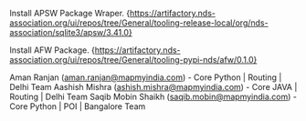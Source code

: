 Install APSW Package Wraper. {https://artifactory.nds-association.org/ui/repos/tree/General/tooling-release-local/org/nds-association/sqlite3/apsw/3.41.0}

Install AFW Package. {https://artifactory.nds-association.org/ui/repos/tree/General/tooling-pypi-nds/afw/0.1.0}


Aman Ranjan (aman.ranjan@mapmyindia.com) 		- Core Python 	| Routing 	| Delhi Team
Aashish Mishra (ashish.mishra@mapmyindia.com) 	- Core JAVA 	| Routing 	| Delhi Team
Saqib Mobin Shaikh (saqib.mobin@mapmyindia.com) 	- Core Python 	| POI 		| Bangalore Team